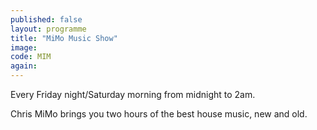 ```yaml
---
published: false
layout: programme
title: "MiMo Music Show"
image:
code: MIM
again:
---
```


Every Friday night/Saturday morning from midnight to 2am.

Chris MiMo brings you two hours of the best house music, new and old.

